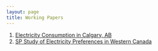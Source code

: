 ```yaml
---
layout: page
title: Working Papers
---
```


1. <a href="pdf/Elec-Calgary.pdf">Electricity Consumption in Calgary, AB</a>
2. <a href="pdf/Elec-SP.pdf">SP Study of Electricity Preferences in Western Canada</a>
